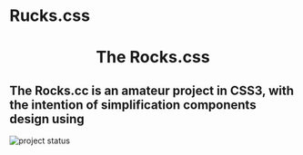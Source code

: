 # Rucks.css
<h1 align="center">The Rocks.css</h1>
<h2>The Rocks.cc is an amateur project in CSS3, with the intention of simplification components design using</h2>
<img src="https://user-images.githubusercontent.com/36743233/162641514-a432824a-55d2-4c49-86ed-5faefa5eb16b.svg" alt="project status">

